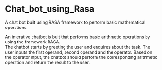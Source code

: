 # Chat_bot_using_Rasa
A chat bot built using RASA framework to perform basic mathematical operations

An interative chatbot is bult that performs basic arithmetic operations by using the framework RASA.  
The chatbot starts by greeting the user and enquires about the task. The user inputs the first operand, second operand and the operator.
Based on the operator input, the chatbot should perform the corresponding arithmetic operation and return the result to the user.

